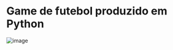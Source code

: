 # Game de futebol produzido em Python
![image](https://github.com/user-attachments/assets/7858c484-ddf6-4b30-b9a2-2c2c59dcbe6b)

